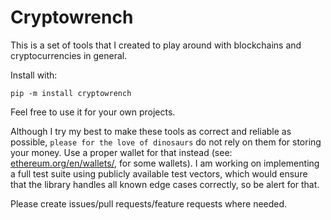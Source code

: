 # Cryptowrench

This is a set of tools that I created to play around with blockchains and cryptocurrencies in general.

Install with:
```
pip -m install cryptowrench
```

Feel free to use it for your own projects.

Although I try my best to make these tools as correct and reliable as possible, `please for the love of dinosaurs` do not rely on them for storing your money. Use a proper wallet for that instead (see: [ethereum.org/en/wallets/](https://ethereum.org/en/wallets), for some wallets). I am working on implementing a full test suite using publicly available test vectors, which would ensure that the library handles all known edge cases correctly, so be alert for that.

Please create issues/pull requests/feature requests where needed.
